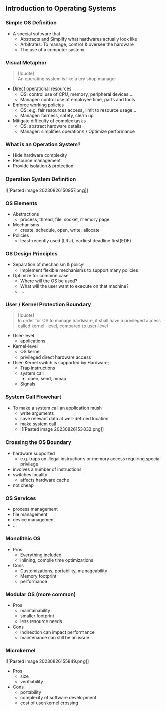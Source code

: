 ## Introduction to Operating Systems

### Simple OS Definition

- A special software that
	- Abstracts and Simplify what hardwares actually look like
	- Arbitrates: To manage, control & oversee the hardware
	- The use of a computer system

### Visual Metaphor

> [!quote]  
> An operating system is like a toy shop manager

- Direct operational resources
	- OS: control use of CPU, memory, peripheral devices…
	- Manager: control use of employee time, parts and tools
- Enforce working policies
	- OS: e.g. fair resources access, limit to resource usage…
	- Manager: fairness, safety, clean up
- Mitigate difficulty of complex tasks
	- OS: abstract hardware details
	- Manager: simplifies operations / Optimize performance

### What is an Operation System?

- Hide hardware complexity
- Resource management
- Provide isolation & protection

### Operation System Definition

![[Pasted image 20230826150957.png]]

### OS Elements

- Abstractions
	- process, thread, file, socket, memory page
- Mechanisms
	- create, schedule, open, write, allocate
- Policies
	- least-recently used (LRU), earliest deadline first(EDF)

### OS Design Principles

- Separation of mechanism & policy
	- Implement flexible mechanisms to support many policies
- Optimize for common case
	- Where will the OS be used?
	- What will the user want to execute on that machine?
	- …

### User / Kernel Protection Boundary

> [!quote]  
> In order for OS to manage hardware, it shall have a privileged access called kernel -level, compared to user-level

- User-level
	- applications
- Kernel-level
	- OS kernel
	- privileged direct hardware access
- User-Kernel switch is supported by Hardware;
	- Trap instructions
	- system call
		- open, send, mmap
	- Signals

### System Call Flowchart

- To make a system call an application mush
	- write arguments
	- save relevant data at well-defined location
	- make system call
	- ![[Pasted image 20230826153832.png]]

### Crossing the OS Boundary

- hardware supported
	- e.g. traps on illegal instructions or memory access requiring special privilege
- involves a number of instructions
- switches locality
	- affects hardware cache
- not cheap

### OS Services

- process management
- file management
- device management
- …

### Monolithic OS

- Pros
	- Everything included
	- inlining, compile time optimizations
- Cons
	- Customizations, portability, manageability
	- Memory footprint
	- performance

### Modular OS (more common)

- Pros
	- maintainability
	- smaller footprint
	- less resource needs
- Cons
	- indirection can impact performance
	- maintenance can still be an issue

### Microkernel

![[Pasted image 20230826155849.png]]

- Pros
	- size
	- verifiability
- Cons
	- portability
	- complexity of software development
	- cost of user/kernel crossing
